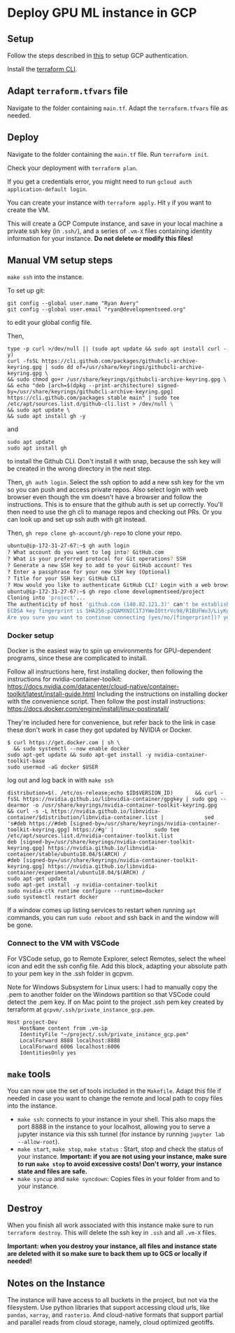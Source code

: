 # Deploy GPU ML instance in GCP

## Setup

Follow the steps described in [this](https://registry.terraform.io/providers/hashicorp/google/latest/docs/guides/provider_reference#authentication) to setup GCP authentication.

Install the [terraform CLI](https://learn.hashicorp.com/tutorials/terraform/install-cli).

## Adapt `terraform.tfvars` file
Navigate to the folder containing `main.tf`. Adapt the `terraform.tfvars` file as needed.

## Deploy

Navigate to the folder containing the `main.tf` file. Run `terraform init`.

Check your deployment with `terraform plan`.

If you get a credentials error, you might need to run `gcloud auth application-default login`.

You can create your instance with `terraform apply`. Hit `y` if you want to create the VM.

This will create a GCP Compute instance, and save in your local machine a private ssh key (in `.ssh/`), and a series of `.vm-X` files containing identity information for your instance. **Do not delete or modify this files!**

## Manual VM setup steps

`make ssh` into the instance.

To set up git:
```
git config --global user.name "Ryan Avery"
git config --global user.email "ryan@developmentseed.org"
```

to edit your global config file.

Then,

```
type -p curl >/dev/null || (sudo apt update && sudo apt install curl -y)
curl -fsSL https://cli.github.com/packages/githubcli-archive-keyring.gpg | sudo dd of=/usr/share/keyrings/githubcli-archive-keyring.gpg \
&& sudo chmod go+r /usr/share/keyrings/githubcli-archive-keyring.gpg \
&& echo "deb [arch=$(dpkg --print-architecture) signed-by=/usr/share/keyrings/githubcli-archive-keyring.gpg] https://cli.github.com/packages stable main" | sudo tee /etc/apt/sources.list.d/github-cli.list > /dev/null \
&& sudo apt update \
&& sudo apt install gh -y
```

and

```
sudo apt update
sudo apt install gh
```

to install the Github CLI. Don't install it with snap, because the ssh key will be created in the wrong directory in the next step.

Then, `gh auth login`. Select the ssh option to add a new ssh key for the vm so you can push and access private repos. Also select login with web browser even though the vm doesn't have a browser and follow the instructions. This is to ensure that the github auth is set up correctly. You'll then need to use the gh cli to manage repos and checking out PRs. Or you can look up and set up ssh auth with git instead. 

Then, `gh repo clone gh-account/gh-repo` to clone your repo.

```bash
ubuntu@ip-172-31-27-67:~$ gh auth login
? What account do you want to log into? GitHub.com
? What is your preferred protocol for Git operations? SSH
? Generate a new SSH key to add to your GitHub account? Yes
? Enter a passphrase for your new SSH key (Optional)
? Title for your SSH key: GitHub CLI
? How would you like to authenticate GitHub CLI? Login with a web browser
ubuntu@ip-172-31-27-67:~$ gh repo clone developmentseed/project
Cloning into 'project'...
The authenticity of host 'github.com (140.82.121.3)' can't be established.
ECDSA key fingerprint is SHA256:p2QAMXNIC1TJYWeIOttrVc98/R1BUFWu3/LiyKgUfQM.
Are you sure you want to continue connecting (yes/no/[fingerprint])? yes
```

### Docker setup
Docker is the easiest way to spin up environments for GPU-dependent programs, since these are complicated to install. 

Follow all instructions here, first installing docker, then following the instructions for nvidia-container-toolkit: https://docs.nvidia.com/datacenter/cloud-native/container-toolkit/latest/install-guide.html Including the instructions on installing docker with the convenience script. Then follow the post install instructions: https://docs.docker.com/engine/install/linux-postinstall/

They're included here for convenience, but refer back to the link in case these don't work in case they got updated by NVIDIA or Docker.

```
$ curl https://get.docker.com | sh \
  && sudo systemctl --now enable docker
sudo apt-get update && sudo apt-get install -y nvidia-container-toolkit-base
sudo usermod -aG docker $USER
```
log out and log back in with `make ssh`

```
distribution=$(. /etc/os-release;echo $ID$VERSION_ID)       && curl -fsSL https://nvidia.github.io/libnvidia-container/gpgkey | sudo gpg --dearmor -o /usr/share/keyrings/nvidia-container-toolkit-keyring.gpg       && curl -s -L https://nvidia.github.io/libnvidia-container/$distribution/libnvidia-container.list |             sed 's#deb https://#deb [signed-by=/usr/share/keyrings/nvidia-container-toolkit-keyring.gpg] https://#g' |             sudo tee /etc/apt/sources.list.d/nvidia-container-toolkit.list
deb [signed-by=/usr/share/keyrings/nvidia-container-toolkit-keyring.gpg] https://nvidia.github.io/libnvidia-container/stable/ubuntu18.04/$(ARCH) /
#deb [signed-by=/usr/share/keyrings/nvidia-container-toolkit-keyring.gpg] https://nvidia.github.io/libnvidia-container/experimental/ubuntu18.04/$(ARCH) /
sudo apt-get update
sudo apt-get install -y nvidia-container-toolkit
sudo nvidia-ctk runtime configure --runtime=docker
sudo systemctl restart docker
```

If a window comes up listing services to restart when running `apt` commands, you can run `sudo reboot` and ssh back in and the window will be gone.

### Connect to the VM with VSCode

For VSCode setup, go to Remote Explorer, select Remotes, select the wheel icon and edit the ssh config file. Add this block, adapting your absolute path to your pem key in the .ssh folder in gcpvm.

 Note for Windows Subsystem for Linux users: I had to manually copy the .pem to another folder on the Windows partition so that VSCode could detect the .pem key. If on Mac point to the project .ssh pem key created by terraform at `gcpvm/.ssh/private_instance_gcp.pem`.

```
Host project-Dev
    HostName content from .vm-ip
    IdentityFile "~/project/.ssh/private_instance_gcp.pem"
    LocalForward 8888 localhost:8888
    LocalForward 6006 localhost:6006
    IdentitiesOnly yes
```

## `make` tools

You can now use the set of tools included in the `Makefile`. Adapt this file if needed in case you want to change the remote and local path to copy files into the instance.

- `make ssh`: connects to your instance in your shell. This also maps the port 8888 in the instance to your localhost, allowing you to serve a jupyter instance via this ssh tunnel (for instance by running `jupyter lab --allow-root`).
- `make start`, `make stop`, `make status` : Start, stop and check the status of your instance. **Important: if you are not using your instance, make sure to run `make stop` to avoid excessive costs! Don't worry, your instance state and files are safe.**
- `make syncup` and `make syncdown`: Copies files in your folder from and to your instance.

## Destroy

When you finish all work associated with this instance make sure to run `terraform destroy`. This will delete the ssh key in `.ssh` and all `.vm-X` files.

**Important: when you destroy your instance, all files and instance state are deleted with it so make sure to back them up to GCS or locally if needed!**


## Notes on the Instance

The instance will have access to all buckets in the project, but not via the filesystem. Use python libraries that support accessing cloud urls, like `pandas`, `xarray`, and `rasterio`. And cloud-native formats that support partial and parallel reads from cloud storage, namely, cloud optimized geotiffs.


